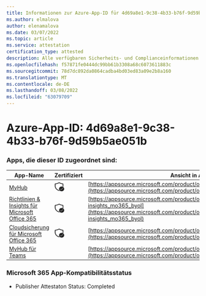 ```yaml
---
title: Informationen zur Azure-App-ID für 4d69a8e1-9c38-4b33-b76f-9d59b5ae051b
ms.author: elmalova
author: elenamalova
ms.date: 03/07/2022
ms.topic: article
ms.service: attestation
certification_type: attested
description: Alle verfügbaren Sicherheits- und Complianceinformationen für 4d69a8e1-9c38-4b33-b76f-9d59b5ae051b.
ms.openlocfilehash: f57871fe0444dc99bb61b3308a68c6073611883c
ms.sourcegitcommit: 78d7dc892da0864cadba4bd03ed83a09e2b8a160
ms.translationtype: MT
ms.contentlocale: de-DE
ms.lasthandoff: 03/08/2022
ms.locfileid: "63079709"
---
```

# <a name="azure-app-id-4d69a8e1-9c38-4b33-b76f-9d59b5ae051b"></a>Azure-App-ID: 4d69a8e1-9c38-4b33-b76f-9d59b5ae051b


### <a name="apps-associated-with-this-id"></a>Apps, die dieser ID zugeordnet sind:
| **App-Name** | **Zertifiziert** | **Ansicht in AppSource** |
|--------------|---------------|-----------------------|
| [MyHub](https://docs.microsoft.com/microsoft-365-app-certification/forward/WA200000726) | <img alt="Certified application badge" src="../media/certified-badge.png" height="25" width="25" /> | [https://appsource.microsoft.com/product/office/WA200000726](https://appsource.microsoft.com/product/office/WA200000726) |
| [Richtlinien &amp; Insights für Microsoft Office 365](https://docs.microsoft.com/microsoft-365-app-certification/forward/avepoint.policies-insights_mo365_byol) | <img alt="Certified application badge" src="../media/certified-badge.png" height="25" width="25" /> | [https://appsource.microsoft.com/product/office/avepoint.policies-insights_mo365_byol](https://appsource.microsoft.com/product/office/avepoint.policies-insights_mo365_byol) |
| [Cloudsicherung für Microsoft Office 365](https://docs.microsoft.com/microsoft-365-app-certification/forward/avepoint.cloudbackup_o365_transact) | <img alt="Certified application badge" src="../media/certified-badge.png" height="25" width="25" /> | [https://appsource.microsoft.com/product/office/avepoint.cloudbackup_o365_transact](https://appsource.microsoft.com/product/office/avepoint.cloudbackup_o365_transact) |
| [MyHub für Teams](https://docs.microsoft.com/microsoft-365-app-certification/forward/avepoint.myhubforteams) |  | [https://appsource.microsoft.com/product/office/avepoint.myhubforteams](https://appsource.microsoft.com/product/office/avepoint.myhubforteams) |

### <a name="microsoft-365-app-compliance-status"></a>Microsoft 365 App-Kompatibilitätsstatus
- Publisher Attestaton Status: Completed
